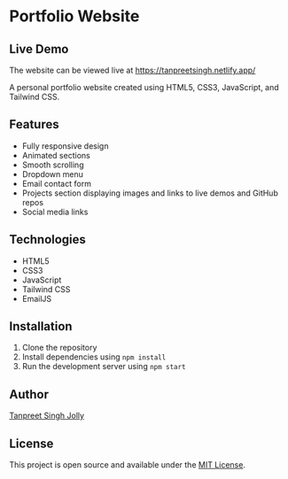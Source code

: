 # Portfolio Website

## Live Demo
The website can be viewed live at https://tanpreetsingh.netlify.app/

A personal portfolio website created using HTML5, CSS3, JavaScript, and Tailwind CSS.

## Features

- Fully responsive design
- Animated sections
- Smooth scrolling
- Dropdown menu
- Email contact form
- Projects section displaying images and links to live demos and GitHub repos
- Social media links

## Technologies

- HTML5
- CSS3
- JavaScript
- Tailwind CSS
- EmailJS

## Installation

1. Clone the repository
2. Install dependencies using `npm install`
3. Run the development server using `npm start`

## Author

[Tanpreet Singh Jolly](https://github.com/tanpreetjolly)

## License

This project is open source and available under the [MIT License](https://opensource.org/licenses/MIT).
